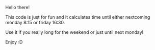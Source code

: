 Hello there!

This code is just for fun and it calculates time until either nextcoming monday 8:15 or friday 16:30. 

Use it if you really long for the weekend or just until next monday!

Enjoy :D

